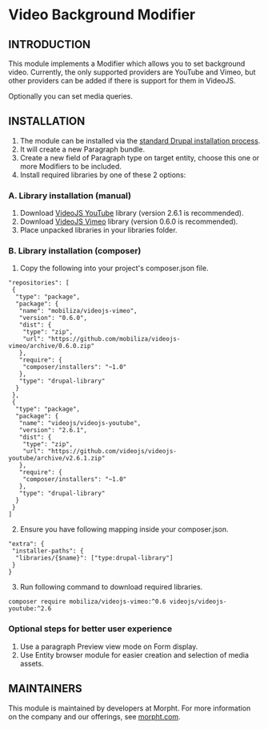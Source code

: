 # Video Background Modifier

## INTRODUCTION
This module implements a Modifier which allows you to set background video.
Currently, the only supported providers are YouTube and Vimeo, but other
providers can be added if there is support for them in VideoJS.

Optionally you can set media queries.

## INSTALLATION
1. The module can be installed via the
[standard Drupal installation process](http://drupal.org/node/1897420).
2. It will create a new Paragraph bundle.
3. Create a new field of Paragraph type on target entity, choose this one or
more Modifiers to be included.
4. Install required libraries by one of these 2 options:

### A. Library installation (manual)
1. Download [VideoJS YouTube](https://github.com/videojs/videojs-youtube)
library (version 2.6.1 is recommended).
2. Download [VideoJS Vimeo](https://github.com/mobiliza/videojs-vimeo)
library (version 0.6.0 is recommended).
3. Place unpacked libraries in your libraries folder.

### B. Library installation (composer)
1. Copy the following into your project's composer.json file.
```
"repositories": [
 {
  "type": "package",
  "package": {
   "name": "mobiliza/videojs-vimeo",
   "version": "0.6.0",
   "dist": {
    "type": "zip",
    "url": "https://github.com/mobiliza/videojs-vimeo/archive/0.6.0.zip"
   },
   "require": {
    "composer/installers": "~1.0"
   },
   "type": "drupal-library"
  }
 },
 {
  "type": "package",
  "package": {
   "name": "videojs/videojs-youtube",
   "version": "2.6.1",
   "dist": {
    "type": "zip",
    "url": "https://github.com/videojs/videojs-youtube/archive/v2.6.1.zip"
   },
   "require": {
    "composer/installers": "~1.0"
   },
   "type": "drupal-library"
  }
 }
]
```
2. Ensure you have following mapping inside your composer.json.
```
"extra": {
 "installer-paths": {
  "libraries/{$name}": ["type:drupal-library"]
 }
}
```
3. Run following command to download required libraries.
```
composer require mobiliza/videojs-vimeo:^0.6 videojs/videojs-youtube:^2.6
```

### Optional steps for better user experience
1. Use a paragraph Preview view mode on Form display.
2. Use Entity browser module for easier creation and selection of media assets.

## MAINTAINERS
This module is maintained by developers at Morpht. For more information on
the company and our offerings, see [morpht.com](https://morpht.com).
